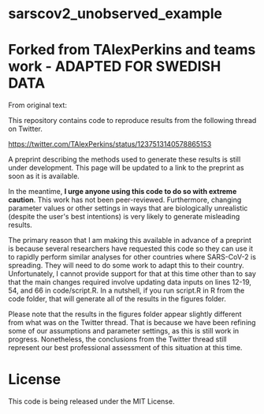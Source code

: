 # sarscov2_unobserved_example

# Forked from  TAlexPerkins and teams work - ADAPTED FOR SWEDISH DATA
From original text:

This repository contains code to reproduce results from the following thread on Twitter.

https://twitter.com/TAlexPerkins/status/1237513140578865153

A preprint describing the methods used to generate these results is still under development. This page will be updated to a link to the preprint as soon as it is available.

In the meantime, **I urge anyone using this code to do so with extreme caution**. This work has not been peer-reviewed. Furthermore, changing parameter values or other settings in ways that are biologically unrealistic (despite the user's best intentions) is very likely to generate misleading results.

The primary reason that I am making this available in advance of a preprint is because several researchers have requested this code so they can use it to rapidly perform similar analyses for other countries where SARS-CoV-2 is spreading. They will need to do some work to adapt this to their country. Unfortunately, I cannot provide support for that at this time other than to say that the main changes required involve updating data inputs on lines 12-19, 54, and 66 in code/script.R. In a nutshell, if you run script.R in R from the code folder, that will generate all of the results in the figures folder.

Please note that the results in the figures folder appear slightly different from what was on the Twitter thread. That is because we have been refining some of our assumptions and parameter settings, as this is still work in progress. Nonetheless, the conclusions from the Twitter thread still represent our best professional assessment of this situation at this time.

# License

This code is being released under the MIT License.
